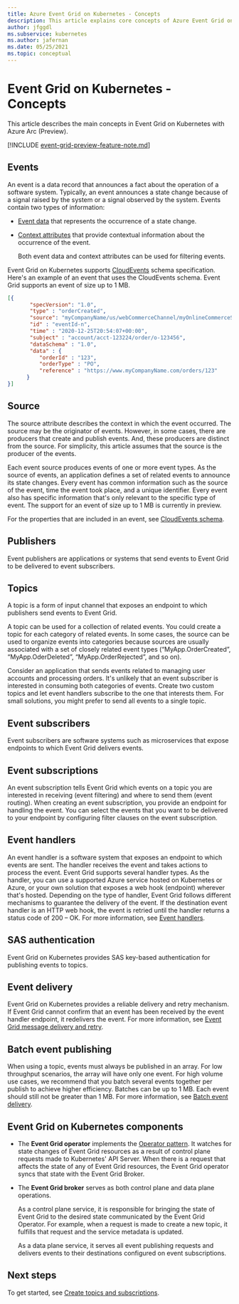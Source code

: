 ```yaml
---
title: Azure Event Grid on Kubernetes - Concepts
description: This article explains core concepts of Azure Event Grid on Kubernetes with Azure Arc (Preview)
author: jfggdl
ms.subservice: kubernetes
ms.author: jafernan
ms.date: 05/25/2021
ms.topic: conceptual
---
```


# Event Grid on Kubernetes - Concepts
This article describes the main concepts in Event Grid on Kubernetes with Azure Arc (Preview).

[!INCLUDE [event-grid-preview-feature-note.md](../includes/event-grid-preview-feature-note.md)]

## Events
An event is a data record that announces a fact about the operation of a software system. Typically, an event announces a state change because of a signal raised by the system or a signal observed by the system. Events contain two types of information: 

- [Event data](https://github.com/cloudevents/spec/blob/main/cloudevents/spec.md#event-data) that represents the occurrence of a state change. 
- [Context attributes](https://github.com/cloudevents/spec/blob/main/cloudevents/spec.md#context-attributes) that provide contextual information about the occurrence of the event.     

    Both event data and context attributes can be used for filtering events. 

Event Grid on Kubernetes supports [CloudEvents](https://github.com/cloudevents/spec/tree/master) schema specification. Here's an example of an event that uses the CloudEvents schema. Event Grid supports an event of size up to 1 MB.

```json
[{
       "specVersion": "1.0",
       "type" : "orderCreated",
       "source": "myCompanyName/us/webCommerceChannel/myOnlineCommerceSiteBrandName",
       "id" : "eventId-n",
       "time" : "2020-12-25T20:54:07+00:00",
       "subject" : "account/acct-123224/order/o-123456",
       "dataSchema" : "1.0",
       "data" : {
          "orderId" : "123",
          "orderType" : "PO",
          "reference" : "https://www.myCompanyName.com/orders/123"
      }
}]
```

## Source
The source attribute describes the context in which the event occurred. The source may be the originator of events. However, in some cases, there are producers that create and publish events. And, these producers are distinct from the source. For simplicity, this article assumes that the source is the producer of the events. 

Each event source produces events of one or more event types. As the source of events, an application defines a set of related events to announce its state changes. Every event has common information such as the source of the event, time the event took place, and a unique identifier. Every event also has specific information that's only relevant to the specific type of event. The support for an event of size up to 1 MB is currently in preview.

For the properties that are included in an event, see [CloudEvents schema](event-schemas.md#cloudevent-schema).

## Publishers
Event publishers are applications or systems that send events to Event Grid to be delivered to event subscribers.

## Topics
A topic is a form of input channel that exposes an endpoint to which publishers send events to Event Grid.

A topic can be used for a collection of related events. You could create a topic for each category of related events. In some cases, the source can be used to organize events into categories because sources are usually associated with a set of closely related event types (“MyApp.OrderCreated”, “MyApp.OderDeleted”, “MyApp.OrderRejected”, and so on). 

Consider an application that sends events related to managing user accounts and processing orders. It's unlikely that an event subscriber is interested in consuming both categories of events. Create two custom topics and let event handlers subscribe to the one that interests them. For small solutions, you might prefer to send all events to a single topic. 

## Event subscribers
Event subscribers are software systems such as microservices that expose endpoints to which Event Grid delivers events. 

## Event subscriptions
An event subscription tells Event Grid which events on a topic you are interested in receiving (event filtering) and where to send them (event routing). When creating an event subscription, you provide an endpoint for handling the event. You can select the events that you want to be delivered to your endpoint by configuring filter clauses on the event subscription. 

## Event handlers
An event handler is a software system that exposes an endpoint to which events are sent. The handler receives the event and takes actions to process the event. Event Grid supports several handler types. As the handler, you can use a supported Azure service hosted on Kubernetes or Azure, or your own solution that exposes a web hook (endpoint) wherever that's hosted. Depending on the type of handler, Event Grid follows different mechanisms to guarantee the delivery of the event. If the destination event handler is an HTTP web hook, the event is retried until the handler returns a status code of 200 – OK. For more information, see [Event handlers](event-handlers.md).

## SAS authentication
Event Grid on Kubernetes provides SAS key-based authentication for publishing events to topics.

## Event delivery
Event Grid on Kubernetes provides a reliable delivery and retry mechanism. If Event Grid cannot confirm that an event has been received by the event handler endpoint, it redelivers the event. For more information, see [Event Grid message delivery and retry](delivery-retry.md).

## Batch event publishing
When using a topic, events must always be published in an array. For low throughput scenarios, the array will have only one event. For high volume use cases, we recommend that you batch several events together per publish to achieve higher efficiency. Batches can be up to 1 MB. Each event should still not be greater than 1 MB. For more information, see [Batch event delivery](batch-event-delivery.md).

## Event Grid on Kubernetes components

- The **Event Grid operator** implements the [Operator pattern](https://kubernetes.io/docs/concepts/extend-kubernetes/operator/). It watches for state changes of Event Grid resources as a result of control plane requests made to Kubernetes' API Server. When there is a request that affects the state of any of Event Grid resources, the Event Grid operator syncs that state with the Event Grid Broker.
- The **Event Grid broker** serves as both control plane and data plane operations.

   As a control plane service, it is responsible for bringing the state of Event Grid to the desired state communicated by the Event Grid Operator. For example, when a request is made to create a new topic, it fulfills that request and the service metadata is updated.

   As a data plane service, it serves all event publishing requests and delivers events to their destinations configured on event subscriptions.

## Next steps
To get started, see [Create topics and subscriptions](create-topic-subscription.md).
